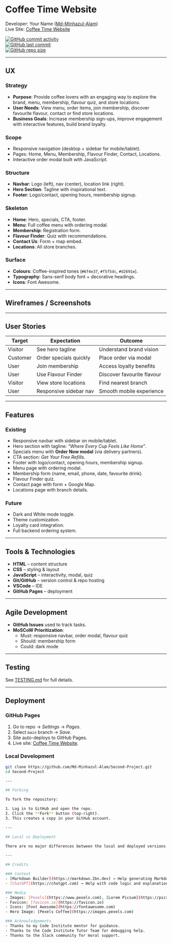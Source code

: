 # Coffee Time Website

Developer: Your Name ([Md-Minhazul-Alam](https://github.com/Md-Minhazul-Alam))  
Live Site: [Coffee Time Website](https://md-minhazul-alam.github.io/Second-Project)

[![GitHub commit activity](https://img.shields.io/github/commit-activity/t/Md-Minhazul-Alam/Second-Project)](https://github.com/Md-Minhazul-Alam/Second-Project/commits/main)  
[![GitHub last commit](https://img.shields.io/github/last-commit/Md-Minhazul-Alam/Second-Project)](https://github.com/Md-Minhazul-Alam/Second-Project/commits/main)  
[![GitHub repo size](https://img.shields.io/github/repo-size/Md-Minhazul-Alam/Second-Project)](https://github.com/Md-Minhazul-Alam/Second-Project)

---

## UX

### Strategy
- **Purpose**: Provide coffee lovers with an engaging way to explore the brand, menu, membership, flavour quiz, and store locations.  
- **User Needs**: View menu, order items, join membership, discover favourite flavour, contact or find store locations.  
- **Business Goals**: Increase membership sign-ups, improve engagement with interactive features, build brand loyalty.

### Scope
- Responsive navigation (desktop + sidebar for mobile/tablet).  
- Pages: Home, Menu, Membership, Flavour Finder, Contact, Locations.  
- Interactive order modal built with JavaScript.  

### Structure
- **Navbar**: Logo (left), nav (center), location link (right).  
- **Hero Section**: Tagline with inspirational text.  
- **Footer**: Logo/contact, opening hours, membership signup.  

### Skeleton
- **Home**: Hero, specials, CTA, footer.  
- **Menu**: Full coffee menu with ordering modal.  
- **Membership**: Registration form.  
- **Flavour Finder**: Quiz with recommendations.  
- **Contact Us**: Form + map embed.  
- **Locations**: All store branches.  

### Surface
- **Colours**: Coffee-inspired tones (`#6f4e37`, `#f5f5dc`, `#d2691e`).  
- **Typography**: Sans-serif body font + decorative headings.  
- **Icons**: Font Awesome.  

---

## Wireframes / Screenshots


---

## User Stories
| Target | Expectation | Outcome |
| --- | --- | --- |
| Visitor | See hero tagline | Understand brand vision |
| Customer | Order specials quickly | Place order via modal |
| User | Join membership | Access loyalty benefits |
| User | Use Flavour Finder | Discover favourite flavour |
| Visitor | View store locations | Find nearest branch |
| User | Responsive sidebar nav | Smooth mobile experience |

---

## Features

### Existing
- Responsive navbar with sidebar on mobile/tablet.  
- Hero section with tagline: *“Where Every Cup Feels Like Home”*.  
- Specials menu with **Order Now modal** (via delivery partners).  
- CTA section: *Get Your Free Refills*.  
- Footer with logo/contact, opening hours, membership signup.  
- Menu page with ordering modal.  
- Membership form (name, email, phone, date, favourite drink).  
- Flavour Finder quiz.  
- Contact page with form + Google Map.  
- Locations page with branch details.  

### Future
- Dark and White mode toggle.  
- Theme customization.  
- Loyalty card integration.  
- Full backend ordering system.  

---

## Tools & Technologies
- **HTML** – content structure  
- **CSS** – styling & layout  
- **JavaScript** – interactivity, modal, quiz  
- **Git/GitHub** – version control & repo hosting  
- **VSCode** – IDE  
- **GitHub Pages** – deployment  

---

## Agile Development
- **GitHub Issues** used to track tasks.  
- **MoSCoW Prioritization**:  
  - Must: responsive navbar, order modal, flavour quiz  
  - Should: membership form  
  - Could: dark mode  

---

## Testing
See [TESTING.md](TESTING.md) for full details.

---

## Deployment

### GitHub Pages
1. Go to repo → *Settings* → *Pages*.  
2. Select `main` branch → *Save*.  
3. Site auto-deploys to GitHub Pages.  
4. Live site: [Coffee Time Website](https://Md-Minhazul-Alam.github.io/Second-Project).

### Local Development
```bash
git clone https://github.com/Md-Minhazul-Alam/Second-Project.git
cd Second-Project

---

## Forking

To fork the repository:

1. Log in to GitHub and open the repo.  
2. Click the **Fork** button (top-right).  
3. This creates a copy in your GitHub account.

---

## Local vs Deployment

There are no major differences between the local and deployed versions.

---

## Credits

### Content
- [Markdown Builder](https://markdown.2bn.dev) → Help generating Markdown files  
- [ChatGPT](https://chatgpt.com) → Help with code logic and explanations  

### Media
- Images: [Pexels](https://www.pexels.com), [Lorem Picsum](https://picsum.photos), [Wallhere](https://wallhere.com)  
- Favicon: [favicon.io](https://favicon.io)  
- Icons: [Font Awesome](https://fontawesome.com)  
- Hero Image: [Pexels Coffee](https://images.pexels.com)  

### Acknowledgements
- Thanks to my Code Institute mentor for guidance.  
- Thanks to the Code Institute Tutor Team for debugging help.  
- Thanks to the Slack community for moral support.  



